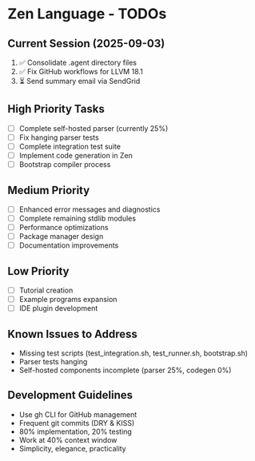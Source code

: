 # Zen Language - TODOs

## Current Session (2025-09-03)
1. ✅ Consolidate .agent directory files  
2. ✅ Fix GitHub workflows for LLVM 18.1
3. ⏳ Send summary email via SendGrid

## High Priority Tasks
- [ ] Complete self-hosted parser (currently 25%)
- [ ] Fix hanging parser tests
- [ ] Complete integration test suite
- [ ] Implement code generation in Zen
- [ ] Bootstrap compiler process

## Medium Priority  
- [ ] Enhanced error messages and diagnostics
- [ ] Complete remaining stdlib modules
- [ ] Performance optimizations
- [ ] Package manager design
- [ ] Documentation improvements

## Low Priority
- [ ] Tutorial creation
- [ ] Example programs expansion
- [ ] IDE plugin development

## Known Issues to Address
- Missing test scripts (test_integration.sh, test_runner.sh, bootstrap.sh)
- Parser tests hanging
- Self-hosted components incomplete (parser 25%, codegen 0%)

## Development Guidelines
- Use gh CLI for GitHub management
- Frequent git commits (DRY & KISS)
- 80% implementation, 20% testing
- Work at 40% context window
- Simplicity, elegance, practicality